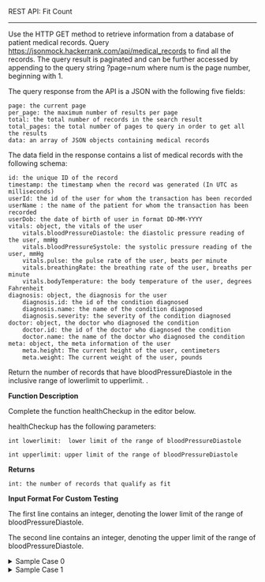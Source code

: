 REST API: Fit Count
***
Use the HTTP GET method to retrieve information from a database of patient medical records. Query https://jsonmock.hackerrank.com/api/medical_records to find all the records. The query result is paginated and can be further accessed by appending to the query string ?page=num where num is the page number, beginning with 1.

The query response from the API is a JSON with the following five fields:

 
```
page: the current page
per_page: the maximum number of results per page
total: the total number of records in the search result
total_pages: the total number of pages to query in order to get all the results
data: an array of JSON objects containing medical records
```
 
The data field in the response contains a list of medical records with the following schema:

```
id: the unique ID of the record
timestamp: the timestamp when the record was generated (In UTC as milliseconds)
userId: the id of the user for whom the transaction has been recorded
userName : the name of the patient for whom the transaction has been recorded
userDob: the date of birth of user in format DD-MM-YYYY
vitals: object, the vitals of the user
    vitals.bloodPressureDiastole: the diastolic pressure reading of the user, mmHg
    vitals.bloodPressureSystole: the systolic pressure reading of the user, mmHg
    vitals.pulse: the pulse rate of the user, beats per minute
    vitals.breathingRate: the breathing rate of the user, breaths per minute
    vitals.bodyTemperature: the body temperature of the user, degrees Fahrenheit
diagnosis: object, the diagnosis for the user
    diagnosis.id: the id of the condition diagnosed
    diagnosis.name: the name of the condition diagnosed
    diagnosis.severity: the severity of the condition diagnosed
doctor: object, the doctor who diagnosed the condition
    doctor.id: the id of the doctor who diagnosed the condition
    doctor.name: the name of the doctor who diagnosed the condition
meta: object, the meta information of the user
    meta.height: The current height of the user, centimeters
    meta.weight: The current weight of the user, pounds
```
 
Return the number of records that have bloodPressureDiastole in the inclusive range of lowerlimit to upperlimit. .

**Function Description**

Complete the function healthCheckup in the editor below.

healthCheckup has the following parameters:
```
int lowerlimit:  lower limit of the range of bloodPressureDiastole

int upperlimit: upper limit of the range of bloodPressureDiastole
```

**Returns**

`int: the number of records that qualify as fit`

**Input Format For Custom Testing**

The first line contains an integer, denoting the lower limit of the range of bloodPressureDiastole.

The second line contains an integer, denoting the upper limit of the range of bloodPressureDiastole.
<details>
<summary>Sample Case 0</summary>

**Sample Input For Custom Testing**
```
120 
160
```
**Sample Output**

`99`

**Explanation**

The records are searched and 99 have diastolic blood pressure within the range.
</details>

<details>
<summary>Sample Case 1</summary>

**Sample Input For Custom Testing**
```
110
120
```

**Sample Output**

`3`

**Explanation**

There were 3 records counted.
</details>